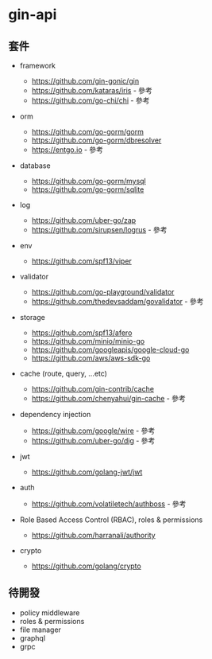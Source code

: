 # gin-api

## 套件

- framework

  - https://github.com/gin-gonic/gin
  - https://github.com/kataras/iris - 參考
  - https://github.com/go-chi/chi - 參考

- orm

  - https://github.com/go-gorm/gorm
  - https://github.com/go-gorm/dbresolver
  - https://entgo.io - 參考

- database

  - https://github.com/go-gorm/mysql
  - https://github.com/go-gorm/sqlite

- log

  - https://github.com/uber-go/zap
  - https://github.com/sirupsen/logrus - 參考

- env

  - https://github.com/spf13/viper

- validator

  - https://github.com/go-playground/validator
  - https://github.com/thedevsaddam/govalidator - 參考

- storage

  - https://github.com/spf13/afero
  - https://github.com/minio/minio-go
  - https://github.com/googleapis/google-cloud-go
  - https://github.com/aws/aws-sdk-go

- cache (route, query, ...etc)

  - https://github.com/gin-contrib/cache
  - https://github.com/chenyahui/gin-cache - 參考

- dependency injection

  - https://github.com/google/wire - 參考
  - https://github.com/uber-go/dig - 參考

- jwt

  - https://github.com/golang-jwt/jwt

- auth

  - https://github.com/volatiletech/authboss - 參考

- Role Based Access Control (RBAC), roles & permissions

  - https://github.com/harranali/authority

- crypto

  - https://github.com/golang/crypto

## 待開發

- policy middleware
- roles & permissions
- file manager
- graphql
- grpc
